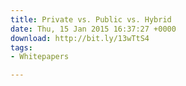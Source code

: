 ```yaml
---
title: Private vs. Public vs. Hybrid
date: Thu, 15 Jan 2015 16:37:27 +0000
download: http://bit.ly/13wTtS4
tags:
- Whitepapers

---
```

